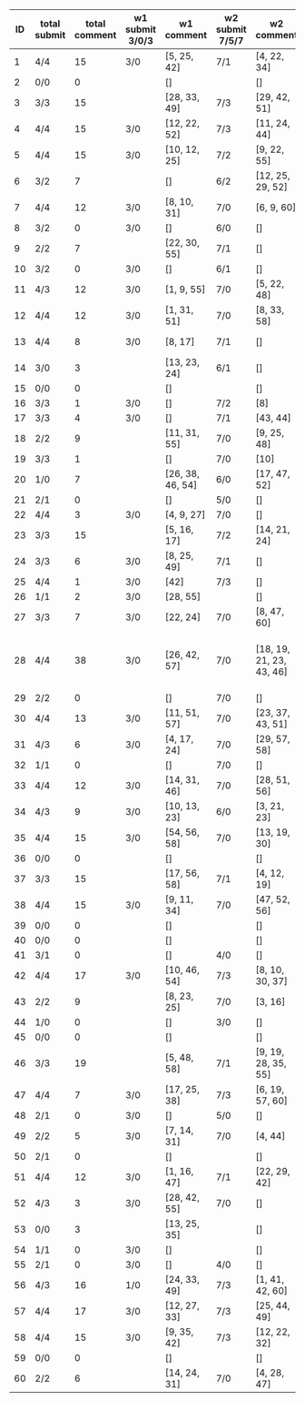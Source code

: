 |   ID | total submit   |   total comment | w1 submit 3/0/3   | w1 comment       | w2 submit 7/5/7   | w2 comment               | w3 submit 7/6/5   | w3 comment                       | w4 submit 5/4/3   | w4 comment                          |
|------|----------------|-----------------|-------------------|------------------|-------------------|--------------------------|-------------------|----------------------------------|-------------------|-------------------------------------|
|    1 | 4/4            |              15 | 3/0               | [5, 25, 42]      | 7/1               | [4, 22, 34]              | 5/2               | [4, 25, 42]                      | 4/1               | [6, 24, 57]                         |
|    2 | 0/0            |               0 |                   | []               |                   | []                       |                   | []                               |                   | []                                  |
|    3 | 3/3            |              15 |                   | [28, 33, 49]     | 7/3               | [29, 42, 51]             | 5/3               | [31, 41, 52]                     | 5/0               | [41, 46, 47]                        |
|    4 | 4/4            |              15 | 3/0               | [12, 22, 52]     | 7/3               | [11, 24, 44]             | 7/3               | [19, 35, 56]                     | 5/2               | [9, 21, 47]                         |
|    5 | 4/4            |              15 | 3/0               | [10, 12, 25]     | 7/2               | [9, 22, 55]              | 7/3               | [8, 11, 30]                      | 5/0               | [1, 34, 38]                         |
|    6 | 3/2            |               7 |                   | []               | 6/2               | [12, 25, 29, 52]         | 7/1               | [12, 25, 58]                     | 5/2               | []                                  |
|    7 | 4/4            |              12 | 3/0               | [8, 10, 31]      | 7/0               | [6, 9, 60]               | 5/0               | [6, 8, 34]                       | 3/1               | []                                  |
|    8 | 3/2            |               0 | 3/0               | []               | 6/0               | []                       | 5/1               | []                               |                   | []                                  |
|    9 | 2/2            |               7 |                   | [22, 30, 55]     | 7/1               | []                       |                   | [19, 33, 60]                     | 4/1               | [51]                                |
|   10 | 3/2            |               0 | 3/0               | []               | 6/1               | []                       | 5/0               | []                               |                   | []                                  |
|   11 | 4/3            |              12 | 3/0               | [1, 9, 55]       | 7/0               | [5, 22, 48]              | 3/3               | [1, 7, 60]                       | 4/0               | [22, 31, 42]                        |
|   12 | 4/4            |              12 | 3/0               | [1, 31, 51]      | 7/0               | [8, 33, 58]              | 6/4               | []                               | 3/1               | [3, 37, 56]                         |
|   13 | 4/4            |               8 | 3/0               | [8, 17]          | 7/1               | []                       | 7/4               | [6, 16, 33]                      | 5/0               | []                                  |
|   14 | 3/0            |               3 |                   | [13, 23, 24]     | 6/1               | []                       | 4/2               | []                               | 2/1               | []                                  |
|   15 | 0/0            |               0 |                   | []               |                   | []                       |                   | []                               |                   | []                                  |
|   16 | 3/3            |               1 | 3/0               | []               | 7/2               | [8]                      | 5/0               | []                               |                   | []                                  |
|   17 | 3/3            |               4 | 3/0               | []               | 7/1               | [43, 44]                 |                   | []                               | 4/2               | [35, 50]                            |
|   18 | 2/2            |               9 |                   | [11, 31, 55]     | 7/0               | [9, 25, 48]              |                   | []                               | 3/0               | [4, 23, 46]                         |
|   19 | 3/3            |               1 |                   | []               | 7/0               | [10]                     | 6/0               | []                               | 3/0               | []                                  |
|   20 | 1/0            |               7 |                   | [26, 38, 46, 54] | 6/0               | [17, 47, 52]             |                   | []                               |                   | []                                  |
|   21 | 2/1            |               0 |                   | []               | 5/0               | []                       |                   | []                               | 3/0               | []                                  |
|   22 | 4/4            |               3 | 3/0               | [4, 9, 27]       | 7/0               | []                       | 7/4               | []                               | 3/0               | []                                  |
|   23 | 3/3            |              15 |                   | [5, 16, 17]      | 7/2               | [14, 21, 24]             | 7/3               | [4, 14, 25]                      | 5/1               | [4, 28, 46]                         |
|   24 | 3/3            |               6 | 3/0               | [8, 25, 49]      | 7/1               | []                       |                   | []                               | 5/0               | [14, 35, 58]                        |
|   25 | 4/4            |               1 | 3/0               | [42]             | 7/3               | []                       | 7/1               | []                               | 3/1               | []                                  |
|   26 | 1/1            |               2 | 3/0               | [28, 55]         |                   | []                       |                   | []                               |                   | []                                  |
|   27 | 3/3            |               7 | 3/0               | [22, 24]         | 7/0               | [8, 47, 60]              |                   | []                               | 3/0               | [52, 56]                            |
|   28 | 4/4            |              38 | 3/0               | [26, 42, 57]     | 7/0               | [18, 19, 21, 23, 43, 46] | 7/3               | [12, 13, 19, 23, 42, 46, 47, 52] | 5/0               | [5, 11, 19, 25, 31, 46, 50, 51, 57] |
|   29 | 2/2            |               0 |                   | []               | 7/0               | []                       |                   | []                               | 3/0               | []                                  |
|   30 | 4/4            |              13 | 3/0               | [11, 51, 57]     | 7/0               | [23, 37, 43, 51]         | 5/1               | [10, 34, 52]                     | 3/1               | [1, 34, 50]                         |
|   31 | 4/3            |               6 | 3/0               | [4, 17, 24]      | 7/0               | [29, 57, 58]             | 4/1               | []                               | 4/1               | []                                  |
|   32 | 1/1            |               0 |                   | []               | 7/0               | []                       |                   | []                               |                   | []                                  |
|   33 | 4/4            |              12 | 3/0               | [14, 31, 46]     | 7/0               | [28, 51, 56]             | 6/4               | [5, 34, 46]                      | 5/1               | [19, 56, 57]                        |
|   34 | 4/3            |               9 | 3/0               | [10, 13, 23]     | 6/0               | [3, 21, 23]              | 7/3               | [4, 12, 22]                      | 4/0               | []                                  |
|   35 | 4/4            |              15 | 3/0               | [54, 56, 58]     | 7/0               | [13, 19, 30]             | 7/1               | [3, 6, 58]                       | 5/0               | [1, 31, 52]                         |
|   36 | 0/0            |               0 |                   | []               |                   | []                       |                   | []                               |                   | []                                  |
|   37 | 3/3            |              15 |                   | [17, 56, 58]     | 7/1               | [4, 12, 19]              | 6/3               | [3, 4, 10]                       | 3/1               | [3, 30, 42]                         |
|   38 | 4/4            |              15 | 3/0               | [9, 11, 34]      | 7/0               | [47, 52, 56]             | 5/2               | [10, 14, 51]                     | 3/0               | [18, 56, 58]                        |
|   39 | 0/0            |               0 |                   | []               |                   | []                       |                   | []                               |                   | []                                  |
|   40 | 0/0            |               0 |                   | []               |                   | []                       |                   | []                               |                   | []                                  |
|   41 | 3/1            |               0 |                   | []               | 4/0               | []                       | 4/0               | []                               | 4/0               | []                                  |
|   42 | 4/4            |              17 | 3/0               | [10, 46, 54]     | 7/3               | [8, 10, 30, 37]          | 7/5               | [6, 22, 31, 37]                  | 5/4               | [3, 6, 7]                           |
|   43 | 2/2            |               9 |                   | [8, 23, 25]      | 7/0               | [3, 16]                  |                   | [14, 35, 46]                     | 3/2               | [1]                                 |
|   44 | 1/0            |               0 |                   | []               | 3/0               | []                       |                   | []                               |                   | []                                  |
|   45 | 0/0            |               0 |                   | []               |                   | []                       |                   | []                               |                   | []                                  |
|   46 | 3/3            |              19 |                   | [5, 48, 58]      | 7/1               | [9, 19, 28, 35, 55]      | 5/0               | [19, 25, 28, 35, 51]             | 3/0               | [18, 27, 31]                        |
|   47 | 4/4            |               7 | 3/0               | [17, 25, 38]     | 7/3               | [6, 19, 57, 60]          | 5/0               | []                               | 3/0               | []                                  |
|   48 | 2/1            |               0 | 3/0               | []               | 5/0               | []                       |                   | []                               |                   | []                                  |
|   49 | 2/2            |               5 | 3/0               | [7, 14, 31]      | 7/0               | [4, 44]                  |                   | []                               |                   | []                                  |
|   50 | 2/1            |               0 |                   | []               |                   | []                       | 5/0               | []                               | 1/0               | []                                  |
|   51 | 4/4            |              12 | 3/0               | [1, 16, 47]      | 7/1               | [22, 29, 42]             | 7/3               | [31, 42, 56]                     | 4/1               | [3, 28, 34]                         |
|   52 | 4/3            |               3 | 3/0               | [28, 42, 55]     | 7/0               | []                       | 4/1               | []                               | 3/0               | []                                  |
|   53 | 0/0            |               3 |                   | [13, 25, 35]     |                   | []                       |                   | []                               |                   | []                                  |
|   54 | 1/1            |               0 | 3/0               | []               |                   | []                       |                   | []                               |                   | []                                  |
|   55 | 2/1            |               0 | 3/0               | []               | 4/0               | []                       |                   | []                               |                   | []                                  |
|   56 | 4/3            |              16 | 1/0               | [24, 33, 49]     | 7/3               | [1, 41, 42, 60]          | 7/5               | [30, 35, 51]                     | 4/2               | [21, 24, 50]                        |
|   57 | 4/4            |              17 | 3/0               | [12, 27, 33]     | 7/3               | [25, 44, 49]             | 6/4               | [11, 31, 38]                     | 5/4               | [3, 22, 30, 38]                     |
|   58 | 4/4            |              15 | 3/0               | [9, 35, 42]      | 7/3               | [12, 22, 32]             | 7/5               | [1, 7, 16]                       | 5/4               | [4, 13, 35]                         |
|   59 | 0/0            |               0 |                   | []               |                   | []                       |                   | []                               |                   | []                                  |
|   60 | 2/2            |               6 |                   | [14, 24, 31]     | 7/0               | [4, 28, 47]              | 5/0               | []                               |                   | []                                  |